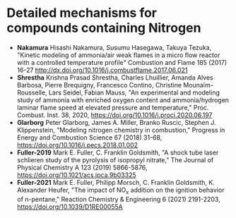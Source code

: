# Detailed mechanisms for compounds containing Nitrogen

+ **Nakamura** Hisashi Nakamura, Susumu Hasegawa, Takuya Tezuka, "Kinetic modeling of ammonia/air weak flames in a micro flow reactor with a controlled temperature profile" Combustion and Flame 185 (2017) 16-27  http://dx.doi.org/10.1016/j.combustflame.2017.06.021
+ **Shrestha** Krishna Prasad Shrestha, Charles Lhuillier, Amanda Alves Barbosa, Pierre Brequigny, Francesco Contino, Christine Mounaïm-Rousselle, Lars Seidel, Fabian Mauss, "An experimental and modeling study of ammonia with enriched oxygen content and ammonia/hydrogen laminar flame speed at elevated pressure and temperature," Proc. Combust. Inst. 38, 2020, https://doi.org/10.1016/j.proci.2020.06.197
+ **Glarborg** Peter Glarborg, James A. Miller, Branko Ruscic, Stephen J. Klippenstein, "Modeling nitrogen chemistry in combustion," Progress in Energy and Combustion Science 67 (2018) 31-68, https://doi.org/10.1016/j.pecs.2018.01.002
+ **Fuller-2019** Mark E. Fuller, C. Franklin Goldsmith, "A shock tube laser schlieren study of the pyrolysis of isopropyl nitrate," The Journal of Physical Chemistry A 123 (2019) 5866-5876, https://doi.org/10.1021/acs.jpca.9b03325
+ **Fuller-2021** Mark E. Fuller, Philipp Morsch, C. Franklin Goldsmith, K. Alexander Heufer, "The impact of NO<sub>x</sub> addition on the ignition behavior of n-pentane," Reaction Chemistry & Engineering 6 (2021) 2191-2203, https://doi.org/10.1039/D1RE00055A

